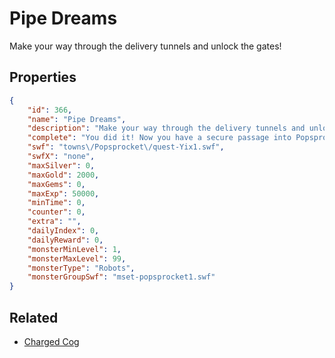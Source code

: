 # Pipe Dreams

Make your way through the delivery tunnels and unlock the gates!

## Properties

```json
{
    "id": 366,
    "name": "Pipe Dreams",
    "description": "Make your way through the delivery tunnels and unlock the gates!",
    "complete": "You did it! Now you have a secure passage into Popsprocket, behind enemy lines! Now go do something about your hair. All that steam made it frizzy.",
    "swf": "towns\/Popsprocket\/quest-Yix1.swf",
    "swfX": "none",
    "maxSilver": 0,
    "maxGold": 2000,
    "maxGems": 0,
    "maxExp": 50000,
    "minTime": 0,
    "counter": 0,
    "extra": "",
    "dailyIndex": 0,
    "dailyReward": 0,
    "monsterMinLevel": 1,
    "monsterMaxLevel": 99,
    "monsterType": "Robots",
    "monsterGroupSwf": "mset-popsprocket1.swf"
}
```

## Related

- [Charged Cog](../items/2279-charged-cog.md)

